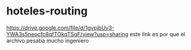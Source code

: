 # hoteles-routing
https://drive.google.com/file/d/1gvpjbUv3-YWA3s5nepcfc8qfTOkqTSqF/view?usp=sharing
este link es por que el archivo pesaba mucho ingeniero 
